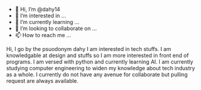 - 👋 Hi, I’m @dahy14 
- 👀 I’m interested in ... 
- 🌱 I’m currently learning ... 
- 💞️ I’m looking to collaborate on ... 
- 📫 How to reach me ...  

Hi, I go by the psuodonym dahy I am interested in tech stuffs. I am knowledgable at design and stuffs so I am more interested in front end of programs. I am versed with python and currently learning AI.  I am currently studying computer engineering to widen my knowledge about tech industry as a whole.  I currently do not have any avenue for collaborate but pulling request are always available. 


<!--
**dahy14/dahy14** is a ✨ _special_ ✨ repository because its `README.md` (this file) appears on your GitHub profile.

Here are some ideas to get you started:

- 🔭 I’m currently working on ...
- 🌱 I’m currently learning ...
- 👯 I’m looking to collaborate on ...
- 🤔 I’m looking for help with ...
- 💬 Ask me about ...
- 📫 How to reach me: ...
- 😄 Pronouns: ...
- ⚡ Fun fact: ...
-->
